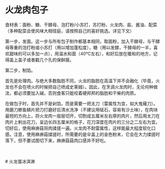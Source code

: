 # 火龙肉包子

食材表：面粉、糖、干酵母、泡打粉/小苏打，苏打粉、火龙肉、盐、酱油、配菜（多种配菜会使风味大相径庭，请按照自己的喜好挑选。详见下文）

第一步，发面。这一步与所有包子制作都基本相同，取面粉，加入干酵母，与干酵母等重的泡打粉或小苏打（用以增加蓬松度），糖（用以发酵，干酵母的一半，喜欢甜味的可以多加一点），用温水和面（40℃左右），和好后放在暖和的地方，记得盖上盖子或者戳几个孔的保鲜膜。

第二步，制馅。

首先是处理肉。与绝大多数脂肪不同，火龙的脂肪在高温下并不会融化（毕竟，火龙也不会在喷火的时候把自己喷成史莱姆）。因此，在烹调火龙肉时，无论何种做法，都必须要加入碱，否则食客只能咬着硬邦邦的脂肪和干柴的肉质。

在做包子时，首先并不是剁馅，而是需要一把太刀（雷属性为宜，如大鬼薙刀）。用磨刀鲹鱼鳞片把刀打磨好后清水洗净（不建议用砥石，容易有沙土味），在肉块最短的方向上，将火龙肉一层层切开，切割成五厘米左右厚的肉片，然后用太刀在肉片上剌出花刀，呈边长四五厘米的格子，花刀深度在肉片的三分之二左右为宜。切好后，使用麻痹菇将肉揉搓一遍。火龙肉不耐雷属性，这样能最大程度软化口感。注意，使用麻痹菇揉搓时，所需要的是伞盖上的金色粉末，它会在大力揉搓时落下，但不要试图切下来，麻痹菇菇肉口感并不好吃。

<br>


<br>
# 火龙蛋冰淇淋
